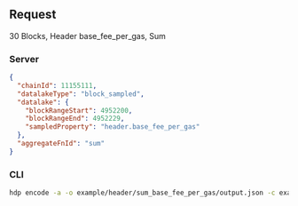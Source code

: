 ## Request

30 Blocks, Header base_fee_per_gas, Sum

### Server

```json
{
  "chainId": 11155111,
  "datalakeType": "block_sampled",
  "datalake": {
    "blockRangeStart": 4952200,
    "blockRangeEnd": 4952229,
    "sampledProperty": "header.base_fee_per_gas"
  },
  "aggregateFnId": "sum"
}
```

### CLI

```bash
hdp encode -a -o example/header/sum_base_fee_per_gas/output.json -c example/header/sum_base_fee_per_gas/input.json "sum" -b 4952200 4952229 "header.base_fee_per_gas" 1
```
